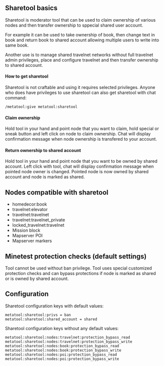## Sharetool basics

Sharetool is moderator tool that can be used to claim  ownership of various nodes and
then transfer ownership to sppecial shared user account.

For example it can be used to take ownership of book, then change text in book and
return book to shared account allowing multiple users to write into same book.

Another use is to manage shared travelnet networks without full travelnet admin privileges,
place and configure travelnet and then transfer ownership to shared account.

#### How to get sharetool

Sharetool is not craftable and using it requires selected privileges.
Anyone who does have privileges to use sharetool can also get sharetool with chat command:

`/metatool:give metatool:sharetool`

#### Claim ownership

Hold tool in your hand and point node that you want to claim, hold special or sneak button and left click on node to claim ownership.
Chat will display confirmation message when node ownership is transfered to your account.

#### Return ownership to shared account

Hold tool in your hand and point node that you want to be owned by shared account.
Left click with tool, chat will display confirmation message when pointed node owner is changed.
Pointed node is now owned by shared account and node is marked as shared.

## Nodes compatible with sharetool

* homedecor:book
* travelnet:elevator
* travelnet:travelnet
* travelnet:travelnet_private
* locked_travelnet:travelnet
* Mission block
* Mapserver POI
* Mapserver markers

## Minetest protection checks (default settings)

Tool cannot be used without ban privilege.
Tool uses special customized protection checks and can bypass protections if node is marked as shared or is owned by shared account.

## Configuration

Sharetool configuration keys with default values:

```
metatool:sharetool:privs = ban
metatool:sharetool:shared_account = shared
```

Sharetool configuration keys without any default values:

```
metatool:sharetool:nodes:travelnet:protection_bypass_read
metatool:sharetool:nodes:travelnet:protection_bypass_write
metatool:sharetool:nodes:book:protection_bypass_read
metatool:sharetool:nodes:book:protection_bypass_write
metatool:sharetool:nodes:poi:protection_bypass_read
metatool:sharetool:nodes:poi:protection_bypass_write
```
